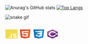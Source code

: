 

  ![Anurag's GitHub stats](https://github-readme-stats.vercel.app/api?username=KalCastro&show_icons=true&theme=transparent)
  [![Top Langs](https://github-readme-stats.vercel.app/api/top-langs/?username=KalCastro&show_icons=true&theme=transparent)](https://github.com/anuraghazra/github-readme-stats)

  ![snake gif](https://github.com/KalCastro/.github/workflows/main/github-contribution-grid-snake.svg)
  
  <div style="display: inline_block"><br>
  <img align="center" alt="Rafa-Js" height="30" width="40" src="https://raw.githubusercontent.com/devicons/devicon/master/icons/javascript/javascript-plain.svg">
  <img align="center" alt="Rafa-HTML" height="30" width="40" src="https://raw.githubusercontent.com/devicons/devicon/master/icons/html5/html5-original.svg">
  <img align="center" alt="Rafa-CSS" height="30" width="40" src="https://raw.githubusercontent.com/devicons/devicon/master/icons/css3/css3-original.svg">
  <img align="center" alt="Rafa-Csharp" height="30" width="40" src="https://raw.githubusercontent.com/devicons/devicon/master/icons/csharp/csharp-original.svg">
</div>

